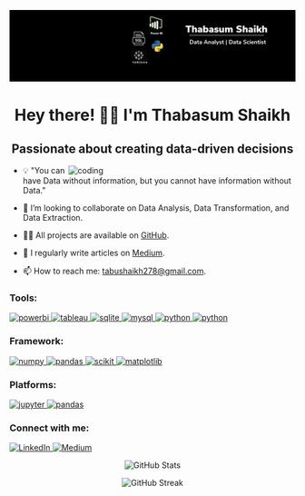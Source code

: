 ![Banner](https://github.com/crystalcodee/Thabasum-Shaikh/blob/main/Black%20%26%20White%20Modern%20Minimalist%20Data%20Analyst%20LinkedIn%20Banner.png)

<h1 align="center"> Hey there! 👋🏼 I'm Thabasum Shaikh </h1>
<h2 align="center"> Passionate about creating data-driven decisions </h2>

<img align="right" alt="coding" width="400" src="data_analytics.gif">

- 💡 "You can have Data without information, but you cannot have information without Data."

- 👯 I’m looking to collaborate on Data Analysis, Data Transformation, and Data Extraction.

- 👩‍💻 All projects are available on [GitHub](https://github.com/crystalcodee).

- 📝 I regularly write articles on [Medium](https://medium.com/@tabusheikh278).

- 📫 How to reach me: tabushaikh278@gmail.com.

  
<h3 align="left">Tools:</h3>
<p align="left">
    <a href="https://www.microsoft.com/en-us/power-platform/products/power-bi/" target="_blank" rel="noreferrer"> <img src="https://github.com/crystalcodee/Thabasum_Shaikh/blob/main/power%20BI%20logo.jpg" alt="powerbi" width="40" height="40"/> </a>
    <a href="https://www.tableau.com/" target="_blank" rel="noreferrer"> <img src="https://github.com/crystalcodee/Thabasum_Shaikh/blob/main/Tableau.png" alt="tableau" width="40" height="40"/> </a>
    <a href="https://www.sqlite.org/" target="_blank" rel="noreferrer"> <img src="https://github.com/crystalcodee/Thabasum_Shaikh/blob/main/sqlite%20logo.png" alt="sqlite" width="40" height="40"/> </a>
    <a href="https://www.mysql.com/" target="_blank" rel="noreferrer"> <img src="https://github.com/crystalcodee/Thabasum_Shaikh/blob/main/MYSQL%20logo.jpeg" alt="mysql" width="40" height="40"/> </a>
    <a href="https://www.python.org/" target="_blank" rel="noreferrer"> <img src="https://github.com/crystalcodee/Thabasum_Shaikh/blob/main/python%20logo.jpg" alt="python" width="40" height="40"/> </a>
    <a href="https://www.microsoft.com/en-in/microsoft-365/excel" target="_blank" rel="noreferrer"> <img src="https://github.com/crystalcodee/Thabasum_Shaikh/blob/main/Excel%20Logo.png" alt="python" width="40" height="40"/> </a>
</p>

<h3 align="left">Framework:</h3>
<p align="left">
    <a href="https://numpy.org/" target="_blank" rel="noreferrer"> <img src="https://github.com/crystalcodee/Thabasum_Shaikh/blob/main/Numpy%20Logo.png" alt="numpy" width="40" height="40"/> </a>
    <a href="https://pandas.pydata.org/" target="_blank" rel="noreferrer"> <img src="https://github.com/crystalcodee/Thabasum_Shaikh/blob/main/Pandas%20logo.png" alt="pandas" width="40" height="40"/> </a>
    <a href="https://scikit-learn.org/stable/" target="_blank" rel="noreferrer"> <img src="https://github.com/crystalcodee/Thabasum_Shaikh/blob/main/scikit%20learn%20logo.jpg" alt="scikit" width="40" height="40"/> </a>
    <a href="https://matplotlib.org/" target="_blank" rel="noreferrer"> <img src="https://github.com/crystalcodee/Thabasum_Shaikh/blob/main/matplotlib%20plot.png" alt="matplotlib" width="40" height="40"/> </a>
</p>

<h3 align="left">Platforms:</h3>
<p align="left">
    <a href="https://jupyter.org/" target="_blank" rel="noreferrer"> <img src="https://github.com/crystalcodee/Thabasum_Shaikh/blob/main/jupyter%20logo.png" alt="jupyter" width="40" height="40"/> </a>
    <a href="https://code.visualstudio.com/docs/editor/vscode-web" target="_blank" rel="noreferrer"> <img src="https://github.com/crystalcodee/Thabasum_Shaikh/blob/main/visual%20studio%20codelogo.png" alt="pandas" width="40" height="40"/> </a>
</p>

<h3 align="left">Connect with me:</h3>
<p align="left">
    <a href="https://www.linkedin.com/in/thabasumshaikh/" target="_blank" rel="noreferrer"> <img src="https://raw.githubusercontent.com/rahuldkjain/github-profile-readme-generator/master/src/images/icons/Social/linked-in-alt.svg" alt="LinkedIn" height="30" width="40"/> </a>
    <a href="https://medium.com/@tabusheikh278" target="_blank" rel="noreferrer"> <img src="https://raw.githubusercontent.com/rahuldkjain/github-profile-readme-generator/master/src/images/icons/Social/medium.svg" alt="Medium" height="30" width="40"/> </a>
</p>

<p align="center">
    <img src="https://github-readme-stats.vercel.app/api?username=crystalcodee&show_icons=true&locale=en" alt="GitHub Stats" />
</p>

<p align="center">
    <img src="https://github-readme-streak-stats.herokuapp.com/?user=crystalcodee" alt="GitHub Streak" />
</p>
